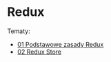 # Redux

Tematy:
* [01 Podstawowe zasady Redux](https://github.com/donatuss/Redux/blob/master/01-redux-principles/README.md)
* [02 Redux Store](https://github.com/donatuss/Redux/blob/master/02-store-basics/README.md)